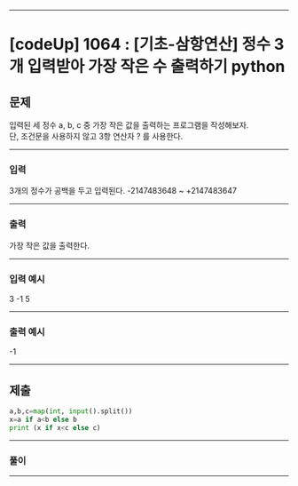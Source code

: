 
---

# [codeUp] 1064 : [기초-삼항연산] 정수 3개 입력받아 가장 작은 수 출력하기 python


## 문제
 
입력된 세 정수 a, b, c 중 가장 작은 값을 출력하는 프로그램을 작성해보자.    
단, 조건문을 사용하지 않고 3항 연산자 ? 를 사용한다.




---
### 입력 

3개의 정수가 공백을 두고 입력된다.
-2147483648 ~ +2147483647


---
### 출력   

가장 작은 값을 출력한다.

---
### 입력 예시

3 -1 5

---
### 출력 예시

-1

---
제출
---
```python
a,b,c=map(int, input().split())
x=a if a<b else b
print (x if x<c else c)
```

---
### 풀이

---
